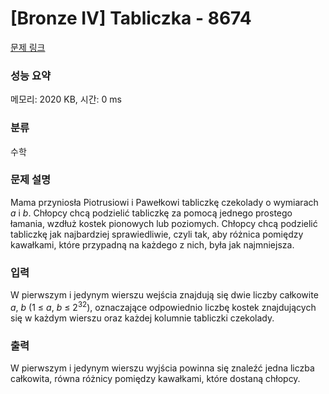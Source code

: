 # [Bronze IV] Tabliczka - 8674 

[문제 링크](https://www.acmicpc.net/problem/8674) 

### 성능 요약

메모리: 2020 KB, 시간: 0 ms

### 분류

수학

### 문제 설명

<p style="user-select: auto;">Mama przyniosła Piotrusiowi i Pawełkowi tabliczkę czekolady o wymiarach <em style="user-select: auto;">a</em> i <em style="user-select: auto;">b</em>. Chłopcy chcą podzielić tabliczkę za pomocą jednego prostego łamania, wzdłuż kostek pionowych lub poziomych. Chłopcy chcą podzielić tabliczkę jak najbardziej sprawiedliwie, czyli tak, aby różnica pomiędzy kawałkami, które przypadną na każdego z nich, była jak najmniejsza.</p>

### 입력 

 <p style="user-select: auto;">W pierwszym i jedynym wierszu wejścia znajdują się dwie liczby całkowite <em style="user-select: auto;">a</em>, <em style="user-select: auto;">b</em> (1 ≤ <em style="user-select: auto;">a</em>, <em style="user-select: auto;">b</em> ≤ 2<sup style="user-select: auto;">32</sup>), oznaczające odpowiednio liczbę kostek znajdujących się w każdym wierszu oraz każdej kolumnie tabliczki czekolady.</p>

### 출력 

 <p style="user-select: auto;">W pierwszym i jedynym wierszu wyjścia powinna się znaleźć jedna liczba całkowita, równa różnicy pomiędzy kawałkami, które dostaną chłopcy.</p>

